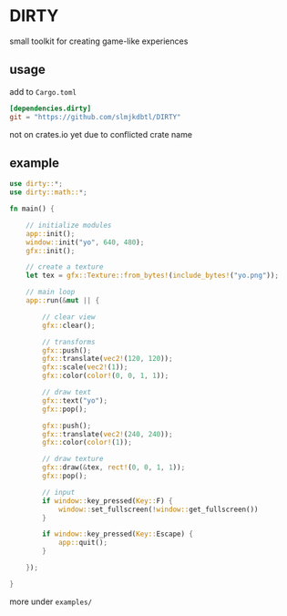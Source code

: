 # DIRTY
small toolkit for creating game-like experiences

## usage
add to `Cargo.toml`
```toml
[dependencies.dirty]
git = "https://github.com/slmjkdbtl/DIRTY"
```
not on crates.io yet due to conflicted crate name

## example
```rust
use dirty::*;
use dirty::math::*;

fn main() {

	// initialize modules
	app::init();
	window::init("yo", 640, 480);
	gfx::init();

	// create a texture
	let tex = gfx::Texture::from_bytes!(include_bytes!("yo.png"));

	// main loop
	app::run(&mut || {

		// clear view
		gfx::clear();

		// transforms
		gfx::push();
		gfx::translate(vec2!(120, 120));
		gfx::scale(vec2!(1));
		gfx::color(color!(0, 0, 1, 1));

		// draw text
		gfx::text("yo");
		gfx::pop();

		gfx::push();
		gfx::translate(vec2!(240, 240));
		gfx::color(color!(1));

		// draw texture
		gfx::draw(&tex, rect!(0, 0, 1, 1));
		gfx::pop();

		// input
		if window::key_pressed(Key::F) {
			window::set_fullscreen(!window::get_fullscreen())
		}

		if window::key_pressed(Key::Escape) {
			app::quit();
		}

	});

}

```
more under `examples/`

